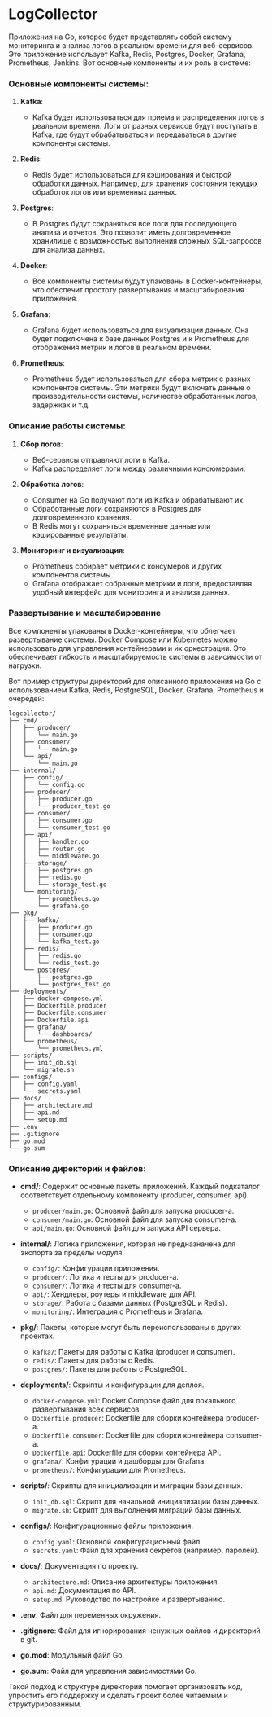 # LogCollector

Приложения на Go, которое будет представлять собой систему мониторинга и анализа логов в реальном времени для веб-сервисов. Это приложение использует Kafka, Redis, Postgres, Docker, Grafana, Prometheus, Jenkins. Вот основные компоненты и их роль в системе:

### Основные компоненты системы:

1. **Kafka**:
   - Kafka будет использоваться для приема и распределения логов в реальном времени. Логи от разных сервисов будут поступать в Kafka, где будут обрабатываться и передаваться в другие компоненты системы.

2. **Redis**:
   - Redis будет использоваться для кэширования и быстрой обработки данных. Например, для хранения состояния текущих обработок логов или временных данных.

3. **Postgres**:
   - В Postgres будут сохраняться все логи для последующего анализа и отчетов. Это позволит иметь долговременное хранилище с возможностью выполнения сложных SQL-запросов для анализа данных.

4. **Docker**:
   - Все компоненты системы будут упакованы в Docker-контейнеры, что обеспечит простоту развертывания и масштабирования приложения.

5. **Grafana**:
   - Grafana будет использоваться для визуализации данных. Она будет подключена к базе данных Postgres и к Prometheus для отображения метрик и логов в реальном времени.

6. **Prometheus**:
   - Prometheus будет использоваться для сбора метрик с разных компонентов системы. Эти метрики будут включать данные о производительности системы, количестве обработанных логов, задержках и т.д.

### Описание работы системы:

1. **Сбор логов**:
   - Веб-сервисы отправляют логи в Kafka.
   - Kafka распределяет логи между различными консюмерами.

2. **Обработка логов**:
   - Consumer на Go получают логи из Kafka и обрабатывают их.
   - Обработанные логи сохраняются в Postgres для долговременного хранения.
   - В Redis могут сохраняться временные данные или кэшированные результаты.

3. **Мониторинг и визуализация**:
   - Prometheus собирает метрики с консумеров и других компонентов системы.
   - Grafana отображает собранные метрики и логи, предоставляя удобный интерфейс для мониторинга и анализа данных.

### Развертывание и масштабирование

Все компоненты упакованы в Docker-контейнеры, что облегчает развертывание системы. Docker Compose или Kubernetes можно использовать для управления контейнерами и их оркестрации. Это обеспечивает гибкость и масштабируемость системы в зависимости от нагрузки.

Вот пример структуры директорий для описанного приложения на Go с использованием Kafka, Redis, PostgreSQL, Docker, Grafana, Prometheus и очередей:

```
logcollector/
├── cmd/
│   ├── producer/
│   │   └── main.go
│   ├── consumer/
│   │   └── main.go
│   └── api/
│       └── main.go
├── internal/
│   ├── config/
│   │   └── config.go
│   ├── producer/
│   │   ├── producer.go
│   │   └── producer_test.go
│   ├── consumer/
│   │   ├── consumer.go
│   │   └── consumer_test.go
│   ├── api/
│   │   ├── handler.go
│   │   ├── router.go
│   │   └── middleware.go
│   ├── storage/
│   │   ├── postgres.go
│   │   ├── redis.go
│   │   └── storage_test.go
│   └── monitoring/
│       ├── prometheus.go
│       └── grafana.go
├── pkg/
│   ├── kafka/
│   │   ├── producer.go
│   │   ├── consumer.go
│   │   └── kafka_test.go
│   ├── redis/
│   │   ├── redis.go
│   │   └── redis_test.go
│   └── postgres/
│       ├── postgres.go
│       └── postgres_test.go
├── deployments/
│   ├── docker-compose.yml
│   ├── Dockerfile.producer
│   ├── Dockerfile.consumer
│   ├── Dockerfile.api
│   ├── grafana/
│   │   └── dashboards/
│   └── prometheus/
│       └── prometheus.yml
├── scripts/
│   ├── init_db.sql
│   └── migrate.sh
├── configs/
│   ├── config.yaml
│   └── secrets.yaml
├── docs/
│   ├── architecture.md
│   ├── api.md
│   └── setup.md
├── .env
├── .gitignore
├── go.mod
└── go.sum
```

### Описание директорий и файлов:

- **cmd/**: Содержит основные пакеты приложений. Каждый подкаталог соответствует отдельному компоненту (producer, consumer, api).
  - `producer/main.go`: Основной файл для запуска producer-а.
  - `consumer/main.go`: Основной файл для запуска consumer-а.
  - `api/main.go`: Основной файл для запуска API сервера.

- **internal/**: Логика приложения, которая не предназначена для экспорта за пределы модуля.
  - `config/`: Конфигурации приложения.
  - `producer/`: Логика и тесты для producer-а.
  - `consumer/`: Логика и тесты для consumer-а.
  - `api/`: Хендлеры, роутеры и middleware для API.
  - `storage/`: Работа с базами данных (PostgreSQL и Redis).
  - `monitoring/`: Интеграция с Prometheus и Grafana.

- **pkg/**: Пакеты, которые могут быть переиспользованы в других проектах.
  - `kafka/`: Пакеты для работы с Kafka (producer и consumer).
  - `redis/`: Пакеты для работы с Redis.
  - `postgres/`: Пакеты для работы с PostgreSQL.

- **deployments/**: Скрипты и конфигурации для деплоя.
  - `docker-compose.yml`: Docker Compose файл для локального развертывания всех сервисов.
  - `Dockerfile.producer`: Dockerfile для сборки контейнера producer-а.
  - `Dockerfile.consumer`: Dockerfile для сборки контейнера consumer-а.
  - `Dockerfile.api`: Dockerfile для сборки контейнера API.
  - `grafana/`: Конфигурации и дашборды для Grafana.
  - `prometheus/`: Конфигурации для Prometheus.

- **scripts/**: Скрипты для инициализации и миграции базы данных.
  - `init_db.sql`: Скрипт для начальной инициализации базы данных.
  - `migrate.sh`: Скрипт для выполнения миграций базы данных.

- **configs/**: Конфигурационные файлы приложения.
  - `config.yaml`: Основной конфигурационный файл.
  - `secrets.yaml`: Файл для хранения секретов (например, паролей).

- **docs/**: Документация по проекту.
  - `architecture.md`: Описание архитектуры приложения.
  - `api.md`: Документация по API.
  - `setup.md`: Руководство по настройке и развертыванию.

- **.env**: Файл для переменных окружения.
- **.gitignore**: Файл для игнорирования ненужных файлов и директорий в git.
- **go.mod**: Модульный файл Go.
- **go.sum**: Файл для управления зависимостями Go.

Такой подход к структуре директорий помогает организовать код, упростить его поддержку и сделать проект более читаемым и структурированным.

